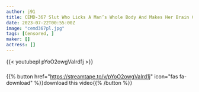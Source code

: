 ```yaml
---
author: j91
title: CEMD-367 Slut Who Licks A Man’s Whole Body And Makes Her Brain Cum 2 Mizuki Yayoi
date: 2023-07-22T00:55:00Z
image: "cemd367pl.jpg"
tags: [Censored, ]
maker: []
actress: []
---
```



{{< youtubepl pYoO2owgVaIrd1j >}}
###

{{% button href="https://streamtape.to/v/pYoO2owgVaIrd1j" icon="fas fa-download" %}}download this video{{% /button %}}
